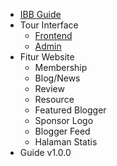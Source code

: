 * [IBB Guide](../README.md)
* Tour Interface
  * [Frontend](interface/frontend.md)
  * [Admin](interface/admin.md)
* Fitur Website
  * Membership
  * Blog/News
  * Review
  * Resource
  * Featured Blogger
  * Sponsor Logo
  * Blogger Feed
  * Halaman Statis
* Guide v1.0.0
